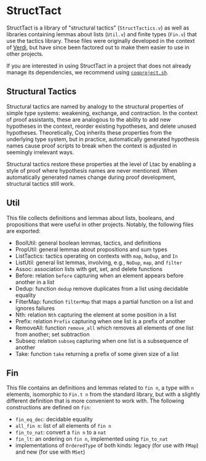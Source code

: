 # StructTact
StructTact is a library of "structural tactics" (`StructTactics.v`) as well as
libraries containing lemmas about lists (`Util.v`) and finite types (`Fin.v`)
that use the tactics library.
These files were originally developed in the context of [Verdi](http://github.com/uwplse/verdi),
but have since been factored out to make them easier to use in other projects.

If you are interested in using StructTact in a project that does not already
manage its dependencies, we recommend using [`coqproject.sh`](https://github.com/dwoos/coqproject).

## Structural Tactics
Structural tactics are named by analogy to the structural properties of
simple type systems: weakening, exchange, and contraction.
In the context of proof assistants, these are analogous to the ability to add
new hypotheses in the context, reorder existing hypotheses, and delete
unused hypotheses. Theoretically, Coq inherits these properties from the
underlying type system, but in practice, automatically generated hypothesis
names cause proof scripts to break when the context is adjusted in seemingly
irrelevant ways.

Structural tactics restore these properties at the level of Ltac by enabling a
style of proof where hypothesis names are never mentioned. When automatically
generated names change during proof development, structural tactics still work.

## Util
This file collects definitions and lemmas about lists, booleans, and propositions
that were useful in other projects. Notably, the following files are exported:
* BoolUtil: general boolean lemmas, tactics, and definitions
* PropUtil: general lemmas about propositions and sum types
* ListTactics: tactics operating on contexts with `map`, `NoDup`, and `In`
* ListUtil: general list lemmas, involving, e.g., `NoDup`, `map`, and `filter`
* Assoc: association lists with get, set, and delete functions
* Before: relation `before` capturing when an element appears before another in a list
* Dedup: function `dedup` remove duplicates from a list using decidable equality
* FilterMap: function `filterMap` that maps a partial function on a list and ignores failures
* Nth: relation `Nth` capturing the element at some position in a list
* Prefix: relation `Prefix` capturing when one list is a prefix of another
* RemoveAll: function `remove_all` which removes all elements of one list from another; set subtraction
* Subseq: relation `subseq` capturing when one list is a subsequence of another
* Take: function `take` returning a prefix of some given size of a list

## Fin
This file contains an definitions and lemmas related to `fin n`, a type with `n` elements,
isomorphic to `Fin.t n` from the standard library, but with a slightly different
definition that is more convenient to work with.
The following constructions are defined on `fin`:
* `fin_eq_dec`: decidable equality
* `all_fin n`: list of all elements of `fin n`
* `fin_to_nat`: convert a `fin n` to a `nat`
* `fin_lt`: an ordering on `fin n`, implemented using `fin_to_nat`
* implementations of `OrderedType` of both kinds: legacy (for use with `FMap`) and new
  (for use with `MSet`)
